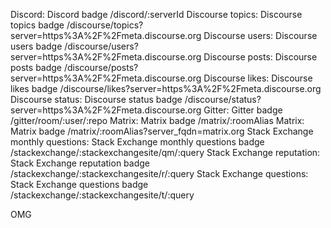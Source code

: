 
Discord:	Discord badge	/discord/:serverId
Discourse topics:	Discourse topics badge	/discourse/topics?server=https%3A%2F%2Fmeta.discourse.org
Discourse users:	Discourse users badge	/discourse/users?server=https%3A%2F%2Fmeta.discourse.org
Discourse posts:	Discourse posts badge	/discourse/posts?server=https%3A%2F%2Fmeta.discourse.org
Discourse likes:	Discourse likes badge	/discourse/likes?server=https%3A%2F%2Fmeta.discourse.org
Discourse status:	Discourse status badge	/discourse/status?server=https%3A%2F%2Fmeta.discourse.org
Gitter:	Gitter badge	/gitter/room/:user/:repo
Matrix:	Matrix badge	/matrix/:roomAlias
Matrix:	Matrix badge	/matrix/:roomAlias?server_fqdn=matrix.org
Stack Exchange monthly questions:	Stack Exchange monthly questions badge	/stackexchange/:stackexchangesite/qm/:query
Stack Exchange reputation:	Stack Exchange reputation badge	/stackexchange/:stackexchangesite/r/:query
Stack Exchange questions:	Stack Exchange questions badge	/stackexchange/:stackexchangesite/t/:query



OMG